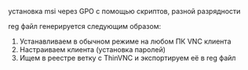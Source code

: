 установка msi через GPO с помощью скриптов, разной разрядности

reg файл генерируется следующим образом:
1)	Устанавливаем в обычном режиме на любом ПК VNC клиента
2)	Настраиваем клиента (установка паролей)
3)	Ищем в реестре ветку с ThinVNC и экспортируем её в reg файл
